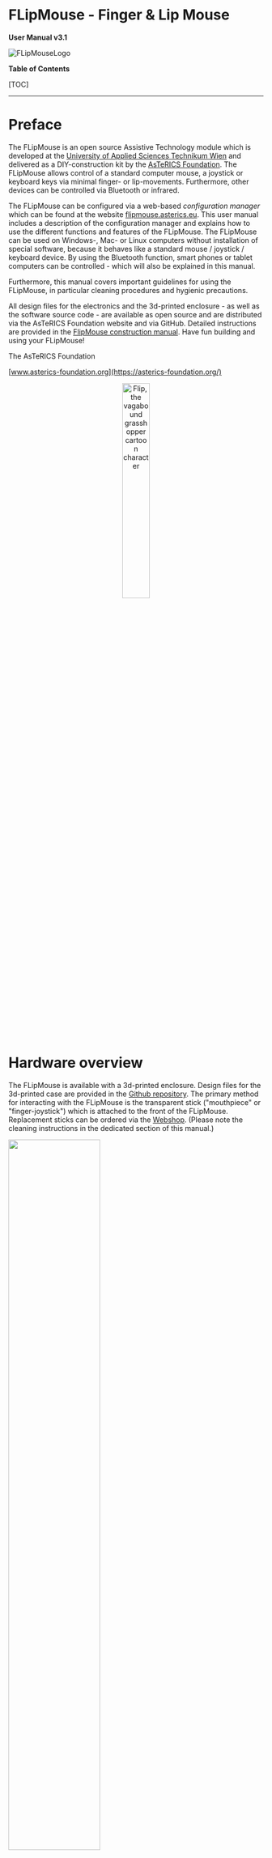 # FLipMouse - Finger & Lip Mouse

**User Manual v3.1**



![FLipMouseLogo](./Bilder/flipmouseLogo.svg)



**Table of Contents**

[TOC]

____

# Preface

The FLipMouse is an open source Assistive Technology module which is developed at the [University of Applied Sciences Technikum Wien](https://www.technikum-wien.at) and delivered as a DIY-construction kit by the [AsTeRICS Foundation](https://asterics-foundation.org). The FLipMouse allows control of a standard computer mouse, a joystick or keyboard keys via minimal finger- or lip-movements. Furthermore, other devices can be controlled via Bluetooth or infrared.

The FLipMouse can be configured via a web-based *configuration manager* which can be found at the website [flipmouse.asterics.eu](https://flipmouse.asterics.eu/index_fm.htm). This user manual includes a description of the configuration manager and explains how to use  the different functions and features of the FLipMouse. The FLipMouse can be used on Windows-, Mac- or Linux computers without installation of special software, because it behaves like a standard mouse / joystick / keyboard device. By using the  Bluetooth function, smart phones or tablet computers can be controlled - which will also be explained in this manual. 

Furthermore, this manual covers important guidelines for using the FLipMouse, in particular cleaning procedures and hygienic precautions.

All design files for the electronics and the 3d-printed enclosure - as well as the software source code - are available as open source and are distributed via the AsTeRICS Foundation website and via GitHub. Detailed instructions are provided in the [FlipMouse construction manual](https://github.com/asterics/FLipMouse/blob/master/ConstructionKit/ConstructionManual.pdf). Have fun building and using your FLipMouse!

The AsTeRICS Foundation

[www.asterics-foundation.org](https://asterics-foundation.org/)

<p align="center" width="100%">
    <img width="33%" src="./Bilder/flip1.svg" alt="Flip, the vagabound grasshopper cartoon character">
</p>


# Hardware overview

The FLipMouse is available with a 3d-printed enclosure. Design files for the 3d-printed case are provided in the [Github repository](https://github.com/asterics/FLipMouse/tree/master/Hardware/case-design/3D_printer). The primary method for interacting with the FLipMouse is the transparent stick ("mouthpiece" or "finger-joystick") which is attached to the front of the FLipMouse. Replacement sticks can be ordered via the  [Webshop](https://www.asterics-foundation.org/webshop). (Please note the cleaning instructions in the dedicated section of this manual.)

<p align="left" width="100%">
    <img width="60%" src="./Bilder/f2.svg">
</p>
*Figure 1*: Using the FLipMouse (here: version 2) as mouth-joystick for computers

Additionally, two external momentary switches can be attached to the jack plug connectors on the sides of the FlipMouse enclosure and one button is already integrated on the device.

**Users can interact with the FLipMouse in several ways:**

1. by touching the mouthpiece with the lips or fingers and applying small forces in vertical or horizontal direction
2. by increasing or reducing pressure in the mouthpiece (puffing or sipping)
3. by actuating (up to) 3 momentary switches / pushbuttons
4. if desired, a longer plastic tube can be attached to the pressure sensor so that the joystick can be used with a finger and a separate mouthpiece allows sip/puff control. Alternatively, pressure can be influenced by attaching a rubber ball to the plastic tube (pillow switch / soft switch).



**The hardware features of the FLipMouse:**

(a)    “Zero-way” finger joystick / mouthpiece: very low forces are sufficient to create up/down/left/right movement

        o  The zero-way joystick can be used with e.g. fingers or toes

        o  It can also be used as a mouthpiece (actuated by lips / mouth movements) 

        o  If desired, sip / puff activities into the mouthpiece can trigger additional functions - here 2 different levels of sip/puff force can be used.

(b)    One built-in switch (*Button1*) on the device, e.g. to change the active configuration (functions)

(c)    Two 3.5 mm jack plug sockets for attaching external switches to trigger additional functions (*Button2* and *Button3*)

(d)    Color Light Indicator on front side for showing the active configuration, calibration procedure etc.

(e)    Universal infrared remote control receiver and transmitter

(f)    Bluetooth-support e.g. to control smartphones or iOS devices

(g)    “Hot Shoe” Adapter for mounting to a Manfrotto Magic Arm or similar mounting system

(h)    Firmware upgrade via FLipMouse web application on [flipmouse.asterics.eu](flipmouse.asterics.eu)




<p align="left" width="100%">
    <img width="60%" src="./Bilder/f5.JPG">
</p>
*Figure 2*: FLipMouse in 3D-printed enclosure 

On the left side of the FLipMouse is a button (B1) that provides a configurable function (e.g. changing the operating mode). A 3.5 mm jack socket allows the connection of an external button.

On the right side of the FLipMouse housing, the infrared (IR) receiver module is accessible. This module can be used to record any infrared remote control commands (e.g. to change the volume or channel settings of a TV set). The IR signals can then be played back via the IR transmitter diode on the back of the FLipMouse. Furthermore, a second external button (B3) can be connected.

The front of the housing offers a connection possibility for the mouthpiece / finger joystick. The current operating mode is also indicated here by an adjustable light color.



# Mounting and usage

**1. Attach the mouthpiece / joystick**

Put the transparent acrylic tube which is provided with the FLipMouse on the front connector (Luer Lock adapter) and turn it clockwise until it is well seated (please do not turn too hard, because this could damage the Luer Lock adapter or the attachment!)

**2. Mount the FLipMouse device appropriately for the user**

The picture shows a “[Manfrotto Gelenkarm](https://www.manfrotto.com/global/single-arm-2-section-196ab-2/)” + ”[SuperClamp](https://www.manfrotto.com/global/super-photo-clamp-without-stud-aluminium-035/)” mount combination. You could also use the [Manfrotto Magic Arm](https://www.manfrotto.com/global/magic-photo-arm-smart-centre-lever-and-flexible-extension-143n/) or any other kind of mounting solution which fits to the 3/8”-HotShoe-Adapter of the FLipMouse.  

*Usage as Mouth Joystick*
![Usage as Mouth Controller](./Bilder/f2.PNG)
*Figure 3*: Using the FLipMouse with Mouth/Lips

Ensure that the head of the user rests comfortably. The mouthpiece should gently touch the lips. It is not useful to insert the mouthpiece into the mouth  - this could be uncomfortable and make it harder to control the lateral movement.

*Usage as Finger Joystick*
![Usage as Finger-Joystick](./Bilder/f10.PNG)
*Figure 4*: Using the FLipMouse with fingers

If the user desires to actuate the FLipMouse with a finger or the thumb, mount the system appropriately so that the hand is in a resting position and the finger can touch the joystick without stress. Attach one or two additional external switches if desired, and mount the switches at suitable locations (for example at the legs/toes/shoulder etc.).

*Soft-Switch using a rubber ball*
A plastic tube can be attached to the front connector of the FLipMouse using a *Luer Lock* adapter. This plastic tube can be connected to a soft ball, so that pressing the ball results in usable pressure changes. This solution could be used as a soft head-switch / pillow-switch or shoulder-switch and can be combined with other external switches. 

**3. Attach the FLipMouse to a Computer, Tablet or Smart Phone** using a desired interface (USB, Bluetooth or USB-OTG). Please note that the FLipMouse settings can only be changed if the FLipMouse is attached to a PC running via USB.



#### Using the FLipMouse via USB

The FLipMouse can be connected via a USB-micro cable to a computer.  After attaching the FLipMouse, a zero-calibration is performed which takes about 2 seconds. During that time, the mouthpiece should not be touched.  

![USB micro cable connection](./Bilder/f12.PNG)
*Figure 5*: Connecting the FLipMouse with the computer

**Please be careful** when attaching the USB plug, strong forces might damage the connector!

#### Using the FLipMouse via Bluetooth

The Bluetooth–feature for the FLipMouse allows wireless mouse/keyboard control of computers, tablets and smart phones. Furthermore, iPhones or iPads can be used via VoiceOver & assistive switch support. In case the FLipMouse should only be used via Bluetooth, the power supply has to be established via a USB micro cable (either from a 5V wall adapter or from a USB power bank).

#### Using the FLipMouse via USB-OTG

The FLipMouse should work with any operating system which supports USB HID (Mouse/Keyboard/Joystick) devices, such as Windows, Linux or MacOS. Several Android devices provide an USB port with USB-OTG (“on-the-go”) functionality. If your device supports “OTG”, you can attach the FLipMouse using an USB-OTG-adapter/cable (see picture below). After attaching, you should see a mouse cursor and/or on-screen keyboard. You can test if your Android phone or tablet supports the USB-OTG function with the “OTG checker” app. 

![smartphone](./Bilder/f13.PNG)
*Figure 6*: Using the FLipMouse with a Smartphone or Tablet via USB-OTG



# The FLipMouse Configuration Manager

The *FLipMouse Configuration Manager* offers a Graphical User Interface (GUI) for the adaptation of the FLipMouse device to personal preferences and needs.  The Configuration Manager is available via the website: [https://flipmouse.asterics.eu](https://flipmouse.asterics.eu). The FLipMouse Configuration Manager sends and receives information from/to the FLipMouse through a communication port (COM port). **Please note that currently supported Webbrowsers are: Chrome, Chromium, Edge and Safari**.

The following figure shows the welcome page of the FLipmouse Configuration Manager: 

<p align="left" width="100%">
    <img width="70%" src="./Bilder/fig1.PNG">
</p>
*Figure 7: Welcome page of the FLipMouse Configuration Manager*

## Establishing connection with the FLipMouse

1. Make sure the FLipMouse is connected to your computer via an USB port and that a supported webbrowser - Chrome, Chromium, Edge or Safari - is used. (The Test Mode allows using the Configuration Manager without a real FlipMouse, which can be useful e.g. to view or change settings from a backup-file.)
2. Click *CONNECT TO FLIPMOUSE CONNECTED VIA USB* and select the appropriate COM port (communication port) in the selection box. If the selection box appears empty, this means that no communication port has been detected. In this case, please reconnect the FLipMouse device and wait for the COM port to be updated. If no COM port can be selected even after repeated attempts, there is probably a problem with the driver. In this case, please create an [Issue in the Github Repository](https://github.com/asterics/FLipMouse/issues) or look for possible solutions there.
3. Once the COM port is selected, click the “Connect” button at the bottom of the selection box. 
4. After successful connection of the COM port, the main window is opened. The title bar shows the COM port status "connected" in the upper right corner of the window. The selection box *Select slot* shows the active configuration settings (slot). Below this, the tabs with the main functions can be selected:
   

![ConfigManager Title bar](./Bilder/header_en.jpg)
*Figure 8: Title bar of the FLipMouse Configuration Manager*



## Changing Settings and Features

### Memory Slots

The Configuration Manager allows adjustment of all settings an operational modes of the FLipMouse. The settings are stored in individual **slots** - for example one slot for fast mouse operation, one slot for slow mouse operation, one slot for keyboard-keys ASDW etc. All settings are stored in the FLipMouse. The settings can also be saved to (or loaded from) a file on your computer. 
Settings which were stored in the FLipMouse stay valid also after the power supply has been removed. When the FLipMouse is plugged in the next time, the settings will be available – also if you use another computer or operating system!



## Tab STICK-CONFIG

In the STICK-CONFIG tab, the **operational mode of the mouthpiece/joystick for the active slot is set**. Furthermore, the *sensitivity*, the *deadzone* and other parameters can be changed. The ability to configure multiple slots with different stick settings allows flexible application scenarios for the FLipMouse. The individual slots can be switched by any action of the user (e.g. pressing an external button or puffing strongly into the mouthpiece, see section [*Assigning different actions*](https://github.com/asterics/FLipMouse/blob/master/Documentation/UserManual/Markdown/FLipMouseUserManual.md#tab-actions)).



![ConfigManager](./Bilder/tab_stick_en.jpg)



### Operational Mode ("Use stick for ...")

This setting determines the effect of touching the stick: 

1. **Mouse movement:** The stick moves the mouse pointer (this is the default mode to control computers or smartphones). If this setting is active, the other parameters (e.g. sensitivity or deadzone) directly affect the speed of the mouse pointer. 
2. **Alternative Actions:** If this mode is selected, the stick can be used for a whole range of different actions (e.g. pressing the 'A' key when the stick is pressed upwards, or playing an infrared command when the stick is pressed to the right). These actions can be set in the ACTIONS tab (see section [*Assigning different actions*](https://github.com/asterics/FLipMouse/blob/master/Documentation/UserManual/Markdown/FLipMouseUserManual.md#tab-actions)). If this setting is active, the deadzone parameter is primarily decisive for the actuation strength from which the assigned action is triggered. 
3. **Joystick (XY):** In this mode, the stick mimics the X and Y axis of a joystick/gamepad.
4. **Joystick (ZR):** In this mode, the stick mimics the Z and R axis of a joystick/gamepad.
5. **Joystick (Slider):** In this mode, the stick mimics two slider axes of a joystick/gamepad.

If one of the joystick modes is selected, the FLipMouse behaves like a gamepad with 6 axes (*X/Y*, *Z/Rotation* and *Slider1/Slider2*). Since the FLipMouse stick can only provide 2 deflections at a time, a selection of joystick axes must be made:



<p align="left" width="100%">
    <img width="80%" src="./Bilder/fig20.1.svg">
</p>

*Figure 9: Set stick configuration for joystick movement*

Please note that the joystick function must be supported by corresponding software applications - e.g. computer games. (Microsoft Windows offers a test software for live display of joystick axis and button activities - this tool can be started by entering "*joy.cpl*" in the search dialog).



#### Calibrate center position

Pressing this button performs a calibration of the rest position of the stick. This takes about 1 second - then the calibration sequence is completed. During this time the stick should not be touched. (Calibration can also be assigned as an *Alternate Action* if required, so that it can be performed while the FLipMouse device is in use.

#### Rotate Right (Change Stick Orientation)

The FLipMouse is attached with a *HotShoe 3/8"* mounting screw, located on the bottom of the FLipMouse housing. The orientation can be changed as needed (for example, if the FLipMouse is mounted sideways, the stick orientation can be changed accordingly so that movements are still interpreted correctly). Clicking on "ROTATE RIGHT" changes the orientation by 90°. Alignment settings for 0 / 90 / 180 and 270 degrees are possible, so that any mounting position is possible.



### Setting the motion parameters

The scroll bars make it possible to change the motion parameters of the stick and the behavior of the mouse pointer according to the user's wishes. The behavior of the following features can be changed: 



<p align="left" width="100%">
    <img width="100%" src="./Bilder/fig3.svg">
</p>
*Figure 10: Tab STICK-CONFIG, Setting the motion parameters*

 

#### Sensitivity

When using the stick for cursor movement, the sensitivity of the stick can be adjusted via the *Sensitivity* scroll bar. A smaller value results in slower cursor movement. To change the value, click and drag the scroll bar knob or click the bar next to the knob. 

#### Deadzone

The *Deadzone* setting defines a passive zone/range for the stick movements: If the deadzone value is low, even very small stick movements will cause the cursor to move (or perform the assigned alternate action - see chapter *Assigning alternative actions*). If the deadzone is set too low, the cursor may start moving unintentionally. In this case, increase the value of the deadzone so that the amount of deflection is suitable for a particular user. In the *Alternative actions* operating mode, it makes sense to use a larger value for the deadzone so that, for example, the directions can be triggered unambiguously when keyboard actions are used.

#### Split axis control for sensitivity and deadzone

If desired, the sensitivity- and deadzone-values for horizontal or vertical movements can be changed individually. In order to do that, select “*show x/y separately*”, as shown below: 

<p align="left" width="100%">
    <img width="100%" src="./Bilder/fig3.1.svg">
</p>
*Figure 11: Tab STICK-CONFIG, splitting x/y-axis*

#### Maximum Speed

Turning the maximum speed setting to a low level is useful if a user desires to limit the cursor speed, keeping high sensitivity / acceleration. (Only relevant in operational mode *Mouse Movement*).

#### Acceleration

The acceleration setting allows influencing the acceleration behavior of the mouse cursor: if acceleration is set to a low level, even a strong deflection of the stick will start a slow (but progressing) cursor movement which makes it easier to reach small targets precisely. (Only relevant in operational mode *Mouse Movement*).


#### Sensitivity Profile

(This setting is enabled by clicking *“Show advanced options”*.)
Due to mechanical reasons, the force sensors of the FLipMouse show small inaccuracies which can result in mouse cursor drifting. The selection box for different Sensitivity Profiles allows to change overall gain/amplification and drift correction settings. Usually (and unless no other sensor variants are in use) the setting "Medium" should be used.

### Applying the settings to all slots

The current controller values for the motion parameters as well as the stick setting can be applied to all existing slots using the two buttons at the end of the tab. (This possibility exists also in other tabs, like the settings of the suction-puff control).

![ConfigManager](./Bilder/footer_en.jpg)

*Figure 12: Apply settings to all slots*



## Tab SIP AND PUFF

In the tab "SIP-PUFF-CONTROL", the threshold values for sipping and puffing into the mouthpiece can be set as desired. If the FLipMouse is connected, the current pressure values can be monitored using the horizontal blue column. The current minimum and maximum values can be seen from the vertical blue and red lines). Two threshold values can be set for sip and puff (Strong and Light), to which different actions can be assigned in the "ACTIONS" tab. **Tip**: the threshold values for light actuation should be set as sensitively as possible, and the difference to strong actuation should be large enough to prevent accidental triggering of the assigned actions. It may be useful not to use the strong thresholds in the initial learning phase (i.e. set them so that they are not reachable at all).

 

<p align="left" width="100%">
    <img width="100%" src="./Bilder/fig5.1.svg">
</p>
*Figure 13: Tab SIP AND PUFF*

Note that the idle pressure level (without sip or puff) is around 512, and the level increases when you puff 
into the mouthpiece, indicating increased pressure. With the sliders, the threshold pressure for sip and puff can be regulated. The grey dotted line represents the actual pressure. The blue and red dotted lines represent the limits reached in this session.

#### Extended gestures for strong sip and strong puff

By combining a strong sip or strong puff with a short stick movement, up to 8 additional actions can be triggered (e.g. "strong sip + up" or "strong puff + left"). The stick must be deflected in the corresponding direction shortly *after* the strong sip or puff activity. (If the stick is not moved within one second, the action for strong sip or puff is triggered).



## Tab ACTIONS

The ACTIONS tab allows the mapping of user activities to desired FlipMouse functions (actions). The user activities are:

* pressing or releasing the 3 buttons (built-in button 1 or external button 2 or 3)
* stick movements (up/down/left/right) which exceed the deadzone threshold value
* sip and puff activities (or extended sip/puff gestures).

The assignment of user activities to actions is displayed in a table. By using the display options *Current slot*, *Table* or *List* it is possible to get an overview of all existing slots or a detailed display of the current slot: 

<p align="left" width="100%">
    <img width="100%" src="./Bilder/fig6.1.svg">
</p>
*Figure 14: Assign different actions to user activities*



The assignment of actions can be changed by clicking on the entry in the table - this opens a window with further options:

<p align="left" width="100%">
    <img width="80%" src="./Bilder/fig7.PNG">
</p>
*Figure 15: Pop-up window for choice of desired action*

In the following, the individual action categories and different actions will be briefly described.



### Action category “Mouse”

**Hold Left / Middle / Right Mouse Button**
The *hold* action presses  a particular mouse button continuously (for example for dragging an item across the screen). The mouse button is released when the assigned user activity ends (for example when the sip/puff activity ends, when the stick is moved back to middle position or when an external button is released).

**Click Left / Middle / Right Mouse Button**
Creates mouse button clicks. (The left/right or middle mouse button is pressed and released again after a short time).

**Double Click Left Mouse Button**
Creates a double click with the left mouse button. 

**Toggle Left / Middle / Right Mouse Button**
The *toggle* action changes the state of a mouse button from pressed to not pressed and vice versa. This is useful e.g. if keeping a user activity up for a longer time (e.g. for dragging an item or for keeping a key pressed while other keys are pressed/released).

**Wheel Up / Down**
The actions *Wheel up* or *Wheel down* emulate the mouse scroll wheel. Triggering the *Wheel up* action results in upwards scrolling, while *wheel down* results in downward scrolling. This action is useful for example for reading documents or web sites.

**Move Mouse horizontally / vertically (x-axis / y-axis)**
The *Move mouse horizontally (x-axis)* and *Move mouse vertically (y-axis)* functions generate computer mouse movements along the selected axes. Speed parameters can be set for these functions in the field that appears below. As long as the user activity is present, the mouse pointer is accelerated up to this maximum speed. Please note that:

*A positive value for the X direction moves the mouse pointer to the right. 
A negative value for the X direction moves the mouse pointer to the left. 
A positive value for the Y direction moves the mouse pointer down. 
A negative value for the Y direction moves the mouse pointer up.*



### Action category: Joystick

**Joystick set x-/y-/z-axis/slider**
These actions can be used to send a desired value to the joystick axis. The selectable joystick axes are: *X / Y / Z / Z-Turn / slider*. The joystick is moved back to middle position when the associated user activity ends.

**Press Joystick Button**
This action can be used to press a desired joystick button. The FLipMouse device supports 32 buttons, so any value from 1 to 32 is allowed. The joystick button is released when the associated user activity ends.

**Joystick hat position**
This action sets the orientation of the joystick "hat" (in degrees). Allowed values are:
*-1, 0, 45, 90, 135, 180, 225, 270, 315*. The value of -1 sets the hat to the middle (idle) position. 
The joystick hat is moved back to middle position when the associated user activity ends. 



### Action category: Keyboard

**Press / Hold / Toggle Keys**
The *Press Keys* action allows pressing one or multiple keyboard keys. A second drop-down menu with possible key identifiers is displayed (***Add keys***). **When a key is selected from this menu, it has to be added (Click ADD)** to the *Insert keys text* field. Thus, multiple keyboard keys can be pressed simultaneously. The keys are released when the associated user activity ends. If you would like to remove or change the assigned keys, you must clear the currently assigned keys by pressing the “CLEAR” button next to the Insert keys field. 

Common key combinations include: 
KEY_CTRL + Z: triggers undo function
KEY_CTRL + C: triggers copy function
KEY_CTRL + V: triggers paste function
KEY_CTRL + KEY_ALT + KEY_ DELETE

The *Hold Key* action keeps the key pressed until the user activity ends.
The *Toggle Key* action changes the key state from pressed to not pressed and vice versa with each user activity.

For a list of all supported key identifiers, see [appendix](https://github.com/asterics/FLipMouse/blob/master/Documentation/UserManual/Markdown/FLipMouseUserManual.md#supported-key-identifiers) 
or have a look at the [FLipMouse Wiki / Github pages](https://github.com/asterics/FLipMouse/wiki/at-api).

<p align="left" width="100%">
    <img width="80%" src="./Bilder/fig8.1.svg">
</p>
*Figure 16: Add keys for the action press / hold / toggle keys*

**Write Word**
The *Write word* action allows typing a particular text/phrase whenever a user activity occurs (for example: write “Hello” whenever you move the FLipMouse stick up). Selecting this action displays a blank text box under the drop-down menu where the text can be entered, as shown below:

<p align="left" width="100%">
    <img width="80%" src="./Bilder/fig9.PNG">
</p>
*Figure 17: Write word function*

In this example, "Hello" will be written each time button 2 of the FLipMouse is pressed.



### Action category: Device

**No Command**
If the action *No Command* is selected, no action will be assigned to the respective user activity.

**Load Next Slot**
This action is only relevant if you have stored multiple FLipMouse configuration slots. This action switches to the next slot. If the last slot is already reached, triggering this action will switch to the first slot.  When you switch the slot, the built-in LED bulbs will change the color of the device front accordingly, showing the active slot. Additionally an acoustic signal indicates the slot number (the number of tones represents the slot number).

**Load Slot by Name**
This action activates the configuration slot with the given name (if it exists). The name can be specified in the text field. This action is only relevant if you have stored multiple FLipMouse configuration slots. The LEDs indicate the slot number as described above.

**Calibrate middle position**
This action starts the calibration sequence for the middle position of the stick. Please refer to the description [“*Calibration of the stick’s middle position*”](https://github.com/asterics/FLipMouse/blob/master/Documentation/UserManual/Markdown/FLipMouseUserManual.md#calibration-of-the-sticks-middle-position).



### Action category: Infrared

**Play / Hold / Stop Infrared Command**
This action replays the infrared (IR-)code with the given command name. The existing (recorded) IR-commands can be selected from the drop-down menu. The *play* action sends the recorded code once, whereas the *hold* action repeats the code until the user activity ends. 



<p align="left" width="100%">
    <img width="70%" src="./Bilder/fig13.PNG">
</p>
*Figure 18: Infrared Recording and Replay Configuration Manager*

The FLipMouse device includes an infrared remote control receiver module and a high current IR LED so that it can record and replay remote control codes of many remote control devices used in consumer electronics. If you want to use this feature of the FLipMouse, make sure that the IR sending LED is points towards the device you want to control. For instructions how to connect an external IR LED to increase the transmit power, please visit the [FLipMouse Wiki pages](https://github.com/asterics/FLipMouse/wiki).

![infrared](./Bilder/fig30.PNG)

*Figure 19: Infrared Code Recording (here: FLipMouse V1 hardware)*

To record a new IR code, go to the tab ACTIONS. Click the desired action and select the action category “**Infrared**” in the popup-window. There, three different types of IR-actions can be selected from the combo box:

* *Play infrared command*: sends the recorded code once
* *Hold infrared command*: repeats the code until the user activity ends
* *Stop infrared command*: stops a currently plaing IR-code

The existing commands can be chosen from the drop-down menu.

In this window you can also manage IR commands. Next to *New IR Command*, you can enter a name and then click RECORD - point your IR remote to the side of the FLipMouse where the LEDs stick out and send the IR command (there is a 10 seconds time limit for the recording phase). The new command is now stored in the FLipMouse and can be chosen and replayed by selecting it's name in the drop down menu. If the command is not correctly replayed, try to increase the IR-Code timeout – for example to 250 milliseconds. Using *Delete IR command* commands can be deleted. 



### Action category: Macro

**Execute Command Macro**
This action allows running a so-called command macro which consists of several individual actions. Thus, a desired sequence of actions can be performed which consists for example of a number of mouse moves, mouse clicks, text inputs or key presses. This action is powerful, but also a bit more complicated because the individual actions must be specified in form of so-called AT-commands which are separated by semicolons. For example: the following command macro will move the mouse cursor 100 steps to the left, 20 steps up, then wait 100 milliseconds and then perform a left mouse click: “MX 100; MY -20; WA 100; CL”. For a list and detailed explanation of all supported AT-commands see [Supported Macro Commands](https://github.com/asterics/FLipMouse/blob/master/Documentation/UserManual/Markdown/FLipMouseUserManual.md#supported-macro-commands) or have a look at the [FLipMouse Wiki / Github pages](https://github.com/asterics/FLipMouse/wiki/at-api).





## Tab SLOTS

In the SLOTS tab you can create new slots, delete existing slots, download a single or all slots (backup settings) and upload a file containing a complete configuration with multiple slots (restore backup). Furthermore, several demo settings (presets) can be applied. 

<p align="left" width="100%">
    <img width="100%" src="./Bilder/tab_slots1_en.jpg">
</p>
*Figure 20: SLOTS Settings Tab*



### Slot List / Slot selection

The Slot List displays all existing slots in the correct order. The current slot is indicated by the green row color. Clicking another slot in the Slot-List activates that particular slot. Furthermore, at the top center of the Configuration Manager window, the current slot is shown in the *Select Slot* box and can be changed there. The settings of the current slot will be stored and remembered when changing to another slot. The maximum number of slots is 10. 

#### Slot Color 

Each slot can be assigned with a color which is displayed on the front panel of the FLipMouse. The color can be chosen from a selection dialog by clicking the colored button. 


#### Connection mode (USB or Bluetooth)

Clicking the *Connection* button in the Slot List switches between USB or Bluetooth mode for this particular slot. The Bluetooth mode allows control of cell phones, tablets and computers which provide Bluetooth capability. In this way, custom slots can be created for USB or Bluetooth, so that it is possible to switch e.g. from a laptop (USB) to a wireless connection (phone / tablet) and back (using the *Next Slot* or *Load Slot by Name* actions.

**Bluetooth pairing**
The Bluetooth function can only work if a host devices is connected (paired) with the FLipMouse. (A host device can be for example, a cell phone with Android or iOS operating system.) The FLipMouse can only be paired with a host device if no other  device is currently connected and thus pairing mode is active.  An active pairing mode of the FlipMouse is indicated via slow dimming of the light color on the front of the FLipMouse module. As soon as a Bluetooth connection is established, the light color lights up continuously. To establish the pairing, open the Bluetooth settings of your host device, enable the Bluetooth feature, select *Add new BT device*, and then select the FLipMouse from the list of available devices. 

#### Delete slot

A slot can be removed by clicking the *Delete* button in the Slot List.

#### Download slot

A slot can be stored on the computer by clicking the *Download Slot* button in the Slot List (a file will be downloaded from your browser - you can store it wherever you like).



### Create a new Slot / Copy existing Slot

A new slot can be created by copying the settings of the currently active slot. In order to do this, enter the desired name for the new slot into the corresponding text field (*Insert name for new slot*). Then, click the “CREATE SLOT” button. This **appends a copy of the currently active slot** to the end of the Slot List and assigns a new name for it.



### Upload Slots to device

#### Upload Slots from file

This function lets you select a Slots-file (.set) from your computer and upload it to the FLipMouse (restore a backup). Be careful - this deletes all existing Slot-settings of your device!

<p align="left" width="100%">
    <img width="100%" src="./Bilder/tab_slots2_en.jpg">
</p>

*Figure 21: Upload slots (resore Backup)*

#### Appy Demo Settings

This function lets you apply existing demo settings which have bee made by us to show different functions and applications scenarios of the FLipMouse. The existing presets can be chosen from the Selection box. In case a short description is available, it can be opened in a pop-up window. The selected demo-preset is applied when the corresponding button is clicked.



### Create Backup

Clicking the button *Download all slots* transfers all current slots to a settings file (.set) which is the stored on your computer. All settings can thus be transferred to the same or to another FLipMouse device. Multiple setups (for example for individual users or use-cases) can be kept on a computer and applied with a single click. A file chooser window will be opened which allows selection of the desired filename for saving or loading the configuration.



## Tab GENERAL

The  GENERAL tab allows changing the USB/Bluetooth mode and apply firmware updates of the FLipmouse device and the Bluetooth Add-On module (if installed):

![general](./Bilder/tab_general_en.jpg)
*Figure 22: General Settings*



### Slot Test Mode

The Slot test mode allows a temporary application of settings in order to perform a slot test and then return to a working FLipmouse configuration. When the Slot test mode is enabled, modifications in the settings are not applied to the FlipMouse as usual. This feature allows FLipMouse users to experiment with slot settings without the risk of "locking themselfes out". For example: for creating and testing a slot with keyboard key actions for a gaming application, a user can click *Test current slot*, then switch to the gaming application during the countdown time of 10 seconds, then test the current slot settings with the FLipMouse for 90 seconds, and then automatically return to the previous mouse cursor control settings. If the settings work as desired, the current slot can be saved, else the slot settings may be reverted.  


![general](./Bilder/slot_testmode_en.jpg)

*Figure 23: SLOT Test Mode*

### Firmware Version

Here you can see the installed version of the FLipMouse software (firmware). If the installed version is older than the version available online in the FLipMouse github repository, the option "UPDATE FIRMWARE" is displayed (otherwise "OVERWRITE FIRMWARE" is displayed). Clicking this button will attempt to download and install the firmware version which is available in the repository. This process should only be done on a laptop or desktop computer. The FLipMouse will temporarily appear as a USB drive, and the downloaded file must be copied to that drive. After that, the FLipMouse restarts with the updated software. (This process is also explained in the configuration manager, please follow the instructions step by step).



## Tab VISUALIZATION

The FLipMouse stick is attached to four force sensors – one for each movement direction (up, down, left, right). The numeric value of each of those sensors is displayed in the “VISUALIZATION” tab. The live values can be monitored when the FLipMouse device is connected. Whenever the stick is moved, the sensor values change. Specifically, a movement in each direction increases the respective sensor value. Significant deviation in one direction indicates a sensor problem - in this case, the sensors should be checked and might need to be replaced.

![visualisation](./Bilder/fig12.PNG)
*Figure 24: Left: Live display of force sensor values; Middle: current slot with the 3 buttons (if one button is pressed, the corresponding circle will get yellow; Right: Sip and Puff live value and current thresholds*





# Instructions for cleaning and maintenance

If the mouthpiece is used to actuate the cursor movements via lip/mouth movements, a careful cleaning procedure is essential to avoid bacteria and health problems! Read this section carefully and apply the needed cleaning procedures whenever necessary.



## Hygienic considerations and risks

If the mouthpiece is actuated with the lips, it is important to respect the following hygienic precautions: 

1. One mouthpiece must be used exclusively by one person
2. The filter tip must be replaced whenever saliva or dirt have formed
3. The mouthpiece must be cleaned whenever saliva or dirt have formed
   (see chapter “[Instructions for cleaning and maintenance](https://github.com/asterics/FLipMouse/blob/master/Documentation/UserManual/Markdown/FLipMouseUserManual.md#instructions-for-cleaning-and-maintenance)”)

With the lack of hygiene concerning the mouthpiece, especially when the mouthpiece is used by more than one person, it is possible that 

1. skin rash arises
2. viruses and bacteria are transmitted causing diseases
3. dirt formats in the mouthpiece, which is dangerous to health

With wrong positioning of the FLipMouse there is the risk of feeling uncomfortable after longer periods of use, and it is possible to get muscle cramps or muscle pain due to unusual head positioning – pay attention to a convenient position and schedule pauses if you work for longer time periods!



### Exchanging the saliva filter

The saliva filter is placed inside the mouthpiece. Usually, no (or nearly no) saliva should enter the stick – but it strongly depends on the person using the mouthpiece. If saliva enters the mouthpiece, the saliva filters reduces the moisture entering the inner parts of the FLipMouse (respectively the pressure sensor). If necessary, a hydrophobic membrane filter can be used additionally / instead of the simple saliva filter. This membrane filter can be insterted between the acrylic pipe an dhte Lur Lock Adapter (it it compatible with the Luer Lock standard). 

The standard filter can be replaced as shown below:

<p align="left" width="100%">
    <img width="50%" src="./Bilder/fig34.1.jpg">
</p>
*Figure 25.1: Removal of the saliva filter, using a normal screw to grab the filter*

<p align="left" width="100%">
    <img width="50%" src="./Bilder/fig34.2.jpg">
</p>
*Figure 25.2: The removed filter*

<p align="left" width="100%">
    <img width="50%" src="./Bilder/fig34.3.jpg">
</p>
*Figure 25.3: Inserting a new filter (pushing it back into the hygienic stick)*



### Disinfection of the mouthpiece

Use boiling water to disinfect a mouthpiece: place the mouthpiece (without saliva filter) in boiling water for at least five minutes, then allow it to dry before the next use.

### Replacement sticks and filters

Transparent acrylic mouthpieces can be ordered from the [AsTeRICS Foundation Webshop](https://www.asterics-foundation.org/webshop).







## Modification of the Mouthpiece / Stick

Several users reported that they would prefer a different shape of the mouthpiece. It is of course possible to apply your own modifications and extensions which feel comfortable to you. Here we want to give some suggestions using affordable, disposable cigarette holders. The link between the standard mouthpiece and the cigarette holder is established with a small brass tube. It is also possible to cut the cigarette holder and insert it into the acrylic pipe so that a tight fit is ensured:

![mouthpiece](./Bilder/fig33.PNG)
![mouthpiece1](./Bilder/fig33.1.PNG)

*Figure 26: Modified shape of the mouthpiece*

Regardless of your desired mouthpiece modifications: Always take care for a hygienic operation and apply the cleaning procedures as described in this chapter!



# Macro commands and Key codes

## Supported Macro commands:

| **Abbreviation** | **Function**                                                                                                                   | **example**                                                                                                                     |
| ---------------- | ------------------------------------------------------------------------------------------------------------------------------ | ------------------------------------------------------------------------------------------------------------------------------- |
| CL               | click left mouse button                                                                                                        |                                                                                                                                 |
| CR               | click right mouse button                                                                                                       |                                                                                                                                 |
| CM               | click middle mouse button                                                                                                      |                                                                                                                                 |
| CD               | click double with left mouse button                                                                                            |                                                                                                                                 |
| HL               | hold the left mouse button                                                                                                     |                                                                                                                                 |
| HR               | hold the right mouse button                                                                                                    |                                                                                                                                 |
| HM               | hold the middle mouse button                                                                                                   |                                                                                                                                 |
| TL               | toggle left mouse button                                                                                                       | changes the state of the mouse button                                                                                           |
| TM               | toggle middle mouse button                                                                                                     |                                                                                                                                 |
| TR               | toggle right mouse button                                                                                                      |                                                                                                                                 |
| RL               | release the left mouse button                                                                                                  |                                                                                                                                 |
| RR               | release the right mouse button                                                                                                 |                                                                                                                                 |
| RM               | release the middle mouse button                                                                                                |                                                                                                                                 |
| WU               | move mouse wheel up                                                                                                            |                                                                                                                                 |
| WD               | move mouse wheel down                                                                                                          |                                                                                                                                 |
| MX `<int>`       | move mouse in x direction                                                                                                      | MX 4 -> moves cursor 4 pixels to the right                                                                                      |
| MY `<int>`       | move mouse in y direction                                                                                                      | MY -10 -> moves cursor 10 pixels up                                                                                             |
| RO `<int>`       | rotate stick orientation                                                                                                       | RO 180 -> flips x and y movements of stick/mouthpiece                                                                           |
| KW `<string>`    | keyboard write string                                                                                                          | KW Hello! -> writes "Hello!" on the keyboard                                                                                    |
| KP `<string>`    | key press: Press keyboard keys (once). Keys are identified by keyboard shortcuts (see list below)                              | KP KEY_UP -> presses the "Cursor-Up" key; KP KEY_CTRL KEY_ALT KEY_DELETE presses all 3 keys                                     |
| KH `<string>`    | key hold: hold keyboard keys                                                                                                   | sKH KEY_LEFT -> holds the "Cursor-Left" key                                                                                     |
| KT `<string>`    | key toggle: toggle keyboard keys; the key will remain pressed until "AT KT" command is sent again or a "AT KR" command is sent | KT KEY_DOWN -> toggles the "Cursor-Down" key                                                                                    |
| KR `<string>`    | key release                                                                                                                    | KR KEY_UP -> releases the "Cursor-Up" key                                                                                       |
| RA               | releases all = Release all currently pressed keys and mouse buttons                                                            |                                                                                                                                 |
| WA `<int>`       | wait a certain number of milliseconds                                                                                          | WA 100 -> waits 100 milliseconds                                                                                                |
| NE               | next slot: load next slot                                                                                                      |                                                                                                                                 |
| LO `<string>`    | Load slot per name, changes to the given slot                                                                                  | LO mouse                                                                                                                        |
| NC               | No command                                                                                                                     |                                                                                                                                 |
| JX `<int>`       | set joystick x axis                                                                                                            | JX 512 -> sets the x-axis to middle position                                                                                    |
| JY `<int>`       | set joystick y axis                                                                                                            | JY 1023 -> sets the y-axis to full up position                                                                                  |
| JZ `<int>`       | set joystick z axis                                                                                                            | JZ 0 -> sets the z-axis to lowest poistion                                                                                      |
| JT `<int>`       | set joystick turn axis                                                                                                         | JT 512 -> sets the rotation to middle position                                                                                  |
| JS `<int>`       | set joystick slider position                                                                                                   | JS 512 -> sets the slider to middle position                                                                                    |
| JP `<int>`       | press joystick button                                                                                                          | JP 1 -> presses joystick button 1                                                                                               |
| JR `<int>`       | release joystick button                                                                                                        | JR 2 -> releases joystick button 2                                                                                              |
| JH `<int>`       | set joystick hat position                                                                                                      | JH 45 -> sets joystick hat to 45 degrees; possible values are: 0, 45, 90, 135, 180, 225, 270, 315 and -1 to set center position |
| MM `<int>`       | mouse mode: cursor on (int=1) or alternative functions on (int=0)                                                              | MM1 -> switches to mouse mode                                                                                                   |
| CA               | Calibrate zero position                                                                                                        | calibrates stick / mouthpiece middle position                                                                                   |
| IP `<string>`    | play infrared command                                                                                                          | IP channelUp; plays infrared command "channelUp" (if this IR-command name has been recorded)                                    |

Please note that certain commands for adjusting FLipMouse settings are not shown in this table (for example setting thresholds or accelerations, recording IR-commands etc.). For a full list of commands please refer to the [FLipMouse wiki](https://github.com/asterics/FLipMouse/wiki/at-api). 



## Supported Key Identifiers:

| **Supported KEY Identifiers:**                                                                                                                                                                                                                                                                     |
| -------------------------------------------------------------------------------------------------------------------------------------------------------------------------------------------------------------------------------------------------------------------------------------------------- |
| **Letters**                                                                                                                                                                                                                                                                                        |
| KEY_A  KEY_B  KEY_C  KEY_D  KEY_E  KEY_F  KEY_G  KEY_H  <br/>KEY_I  KEY_J  KEY_K  KEY_L  KEY_M  KEY_N  KEY_O  KEY_P  <br/>KEY_Q  KEY_R  KEY_S  KEY_T  KEY_U  KEY_V  KEY_W  KEY_X                                                                                                                   |
| **Digits**                                                                                                                                                                                                                                                                                         |
| KEY_1  KEY_2  KEY_3  KEY_4  KEY_5  KEY_6  KEY_7  KEY_8  KEY_9  KEY_0                                                                                                                                                                                                                               |
| **Function keys**                                                                                                                                                                                                                                                                                  |
| KEY_F1  KEY_F2  KEY_F3  KEY_F4  KEY_F5  KEY_F6  KEY_F7  KEY_F8  KEY_F9  KEY_F10  <br/>KEY_F11  KEY_F12  KEY_F13  KEY_F14  KEY_F15  KEY_F16  KEY_F17  KEY_F18  KEY_F19 <br/>KEY_F20  KEY_F21  KEY_F22  KEY_F23  KEY_F24                                                                             |
| **Navigation keys**                                                                                                                                                                                                                                                                                |
| KEY_UP  KEY_DOWN  KEY_LEFT  KEY_RIGHT  KEY_TAB  KEY_PAGE_UP  KEY_PAGE_DOWN <br/>KEY_HOME  KEY_END                                                                                                                                                                                                  |
| **Special keys**                                                                                                                                                                                                                                                                                   |
| KEY_ENTER  KEY_SPACE  KEY_BACKSPACE  KEY_DELETE  KEY_INSERT  KEY_ESC  KEY_NUM_LOCK<br/>KEY_SCROLL_LOCK  KEY_CAPS_LOCK  KEY_PAUSE<br/><br/>KEY_SEMICOLON  KEY_COMMA  KEY_PERIOD  KEY_MINUS  KEY_EQUAL  KEY_SLASH<br/>KEY_BACKSLASH  KEY_LEFT_BRACE  KEY_RIGHT_BRACE  KEY_QUOTE  KEY_TILDE  KEY_MENU |
| **Keypad keys**                                                                                                                                                                                                                                                                                    |
| KEYPAD_1  KEYPAD_2  KEYPAD_3  KEYPAD_4  KEYPAD_5  KEYPAD_6  KEYPAD_7  KEYPAD_8<br/>KEYPAD_9  KEYPAD_0  <br/>KEYPAD_SLASH  KEYPAD_ASTERIX  KEYPAD_MINUS  KEYPAD_PLUS  KEYPAD_ENTER  KEYPAD_PERIOD                                                                                                   |
| **Keys for alternative functions**                                                                                                                                                                                                                                                                 |
| KEY_SHIFT  KEY_CTRL  KEY_ALT  KEY_RIGHT_ALT  KEY_GUI  KEY_RIGHT_GUI                                                                                                                                                                                                                                |



# Contact Information

**University of Applied Sciences Technikum Wien**
Department Electronic Engineering
Höchstädtplatz 6
A-1200 Wien
AUSTRIA

**AsTeRICS Foundation**
Webpage: [www.asterics-foundation.org](http://www.asterics-foundation.org)
Email: <office@asterics-foundation.org>




## Disclaimer

The University of Applied Sciences Technikum Wien and the AsTeRICS Foundation do not assume any warranty and liability for the functionality of the described devices, software and the correctness of the documents handed over.

Additionally, the UAS TW is not liable for any damages to health due to the use of described hardware or software. The provided software applications and hardware modules are to be used at own risk!



## Acknowledgement

This project was partly funded by the City of Vienna, 
Municipal department of Economic Affairs, Labor and Statistics (MA 23), 
in course of the projects AsTeRICS Academy (14-02), ToRaDes (18-04) 
and Wissensdrehscheibe für Barrierefreie Technologien (26-02) 

![Logos](./Bilder/logo.svg)

